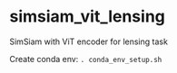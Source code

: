# simsiam_vit_lensing
SimSiam with ViT encoder for lensing task


Create conda env: ```. conda_env_setup.sh```

